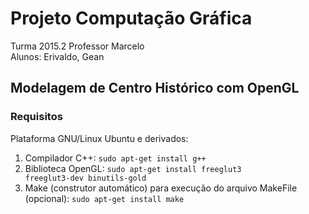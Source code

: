 Projeto Computação Gráfica
==========================

Turma 2015.2
Professor Marcelo  
Alunos: Erivaldo, Gean

Modelagem de Centro Histórico com OpenGL
----------------------------------------

### Requisitos

Plataforma GNU/Linux Ubuntu e derivados:

1. Compilador C++: <code>sudo apt-get install g++</code>
2. Biblioteca OpenGL: <code>sudo apt-get install freeglut3 freeglut3-dev binutils-gold</code>
3. Make (construtor automático) para execução do arquivo MakeFile (opcional): <code>sudo apt-get install make</code>
